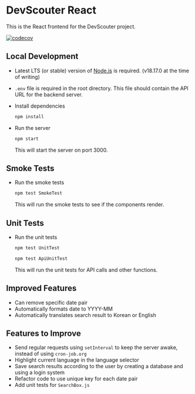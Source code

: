 # DevScouter React

This is the React frontend for the DevScouter project.

[![codecov](https://codecov.io/gh/DevScouter/devscouter-react/branch/main/graph/badge.svg?token=NII6RUWUPY)](https://codecov.io/gh/DevScouter/devscouter-react)

## Local Development

- Latest LTS (or stable) version of [Node.js](https://nodejs.org/en/) is required. (v18.17.0 at the time of writing)

- `.env` file is required in the root directory. This file should contain the API URL for the backend server.

- Install dependencies

    ``` bash
    npm install
    ```

- Run the server

     ``` bash
    npm start
    ```

    This will start the server on port 3000.

## Smoke Tests

- Run the smoke tests

    ``` bash
    npm test SmokeTest
    ```

    This will run the smoke tests to see if the components render.

## Unit Tests

- Run the unit tests

    ``` bash
    npm test UnitTest
    ```

    ``` bash
    npm test ApiUnitTest
    ```

    This will run the unit tests for API calls and other functions.

## Improved Features

- Can remove specific date pair
- Automatically formats date to YYYY-MM
- Automatically translates search result to Korean or English

## Features to Improve

- Send regular requests using `setInterval` to keep the server awake, instead of using `cron-job.org`
- Highlight current language in the language selector
- Save search results according to the user by creating a database and using a login system
- Refactor code to use unique key for each date pair
- Add unit tests for `SearchBox.js`

